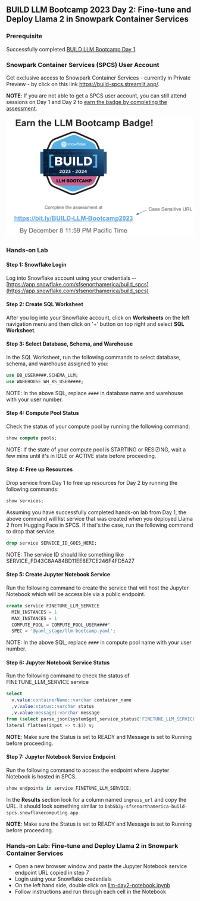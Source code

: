## BUILD LLM Bootcamp 2023 Day 2: Fine-tune and Deploy Llama 2 in Snowpark Container Services

### Prerequisite

Successfully completed [BUILD LLM Bootcamp Day 1](https://github.com/Snowflake-Labs/build-llm-bootcamp-2023/blob/main/day1/README.md).

### Snowpark Container Services (SPCS) User Account

Get exclusive access to Snowpark Container Services - currently in Private Preview - by click on this link https://build-spcs.streamlit.app/.

**NOTE**: If you are not able to get a SPCS user account, you can still attend sessions on Day 1 and Day 2 to [earn the badge by completing the assessment](https://bit.ly/BUILD-LLM-Bootcamp2023).

![Badge](../llm_bootcamp_badge.png)

### Hands-on Lab

#### Step 1: Snowflake Login

Log into Snowflake account using your credentials -- [https://app.snowflake.com/sfsenorthamerica/build_spcs](https://app.snowflake.com/sfsenorthamerica/build_spcs)

#### Step 2: Create SQL Worksheet

After you log into your Snowflake account, click on **Worksheets** on the left navigation menu and then click on '+' button on top right and select **SQL Worksheet**.

#### Step 3: Select Database, Schema, and Warehouse

In the SQL Worksheet, run the following commands to select database, schema, and warehouse assigned to you:

```sql
use DB_USER####.SCHEMA_LLM;
use WAREHOUSE WH_XS_USER####;
```

NOTE: In the above SQL, replace `####` in database name and warehouse with your user number.

#### Step 4: Compute Pool Status

Check the status of your compute pool by running the following command:

```sql
show compute pools;
```

NOTE: If the state of your compute pool is STARTING or RESIZING, wait a few mins until it's in IDLE or ACTIVE state before proceeding.

#### Step 4: Free up Resources

Drop service from Day 1 to free up resources for Day 2 by running the following commands:

```sql
show services;
```

Assuming you have successfully completed hands-on lab from Day 1, the above command will list service that was created when you deployed Llama 2 from Hugging Face in SPCS. If that's the case, run the following command to drop that service.

```sql
drop service SERVICE_ID_GOES_HERE;
```

NOTE: The service ID should like something like SERVICE_FD43C8AA84BD11EE8E7CE246F4FD5A27

#### Step 5: Create Jupyter Notebook Service

Run the following command to create the service that will host the Jupyter Notebook which will be accessible via a public endpoint.

```sql
create service FINETUNE_LLM_SERVICE
  MIN_INSTANCES = 1
  MAX_INSTANCES = 1
  COMPUTE_POOL = COMPUTE_POOL_USER####"
  SPEC = '@yaml_stage/llm-bootcamp.yaml';
```

NOTE: In the above SQL, replace `####` in compute pool name with your user number.

#### Step 6: Jupyter Notebook Service Status

Run the following command to check the status of FINETUNE_LLM_SERVICE service

```sql
select 
  v.value:containerName::varchar container_name
  ,v.value:status::varchar status  
  ,v.value:message::varchar message
from (select parse_json(system$get_service_status('FINETUNE_LLM_SERVICE'))) t, 
lateral flatten(input => t.$1) v;
```

**NOTE**: Make sure the Status is set to READY and Message is set to Running before proceeding.

#### Step 7: Jupyter Notebook Service Endpoint

Run the following command to access the endpoint where Jupyter Notebook is hosted in SPCS.

```sql
show endpoints in service FINETUNE_LLM_SERVICE;
```

In the **Results** section look for a column named `ingress_url` and copy the URL. It should look something similar to `bab5b3y-sfsenorthamerica-build-spcs.snowflakecomputing.app`

**NOTE**: Make sure the Status is set to READY and Message is set to Running before proceeding.

### Hands-on Lab: Fine-tune and Deploy Llama 2 in Snowpark Container Services

* Open a new browser window and paste the Jupyter Notebook service endpoint URL copied in step 7
* Login using your Snowflake credentials
* On the left hand side, double click on [llm-day2-notebook.ipynb](llm-day2-notebook.ipynb)
* Follow instructions and run through each cell in the Notebook

